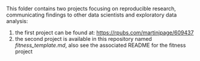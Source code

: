This folder contains two projects focusing on reproducible research, communicating findings to other data scientists and exploratory data analysis:   
1. the first project can be found at: https://rpubs.com/martinjpage/609437  
2. the second project is available in this repository named *fitness_template.md*, also see the associated README for the fitness project
